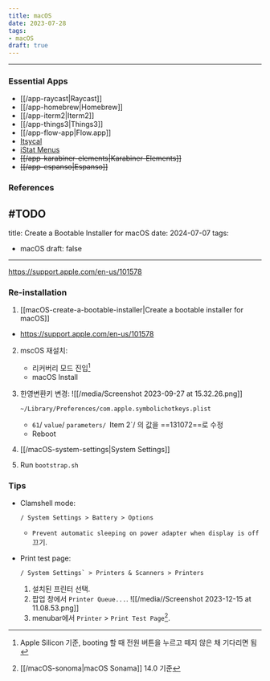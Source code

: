 ```yaml
---
title: macOS
date: 2023-07-28
tags: 
- macOS
draft: true
---
```



---
### Essential Apps
- [[/app-raycast|Raycast]]
- [[/app-homebrew|Homebrew]]
- [[/app-iterm2|Iterm2]]
- [[/app-things3|Things3]]
- [[/app-flow-app|Flow.app]]
- [Itsycal](https://www.mowglii.com/itsycal/)
- [iStat Menus](https://bjango.com/mac/istatmenus/)
- ~~[[/app-karabiner-elements|Karabiner-Elements]]~~
- ~~[[/app-espanso|Espanso]]~~



### References




#TODO
---
title: Create a Bootable Installer for macOS
date: 2024-07-07
tags:
- macOS
draft: false
---

https://support.apple.com/en-us/101578 








### Re-installation
1. [[macOS-create-a-bootable-installer|Create a bootable installer for macOS]]

- https://support.apple.com/en-us/101578 


2. mscOS 재설치:
	- 리커버리 모드 진입[^2]
	- macOS Install
3. 한영변환키 변경:
	![[/media/Screenshot 2023-09-27 at 15.32.26.png]]

	`~/Library/Preferences/com.apple.symbolichotkeys.plist`
	- `61`/ `value`/ `parameters/ `Item 2`/ 의 값을 ==131072==로 수정
	- Reboot
3. [[/macOS-system-settings|System Settings]]
4. Run `bootstrap.sh`

[^1]: [[/macOS-sonoma|macOS Sonama]]  14.0 기준
[^2]: Apple Silicon 기준, booting 할 때 전원 버튼을 누르고 떼지 않은 채 기다리면 됨


### Tips
- Clamshell mode:
    ```asciidoc
    / System Settings > Battery > Options
    ```
    - `Prevent automatic sleeping on power adapter when display is off` 끄기.

- Print test page:
    ```asciidoc
    / System Settings` > Printers & Scanners > Printers
    ``` 
    1. 설치된 프린터 선택.
    2. 팝업 창에서 `Printer Queue...`.
        ![[/media//Screenshot 2023-12-15 at 11.08.53.png]]
    3. menubar에서 `Printer` > `Print Test Page`[^1].

[^1]: `S-⌘ p`.
